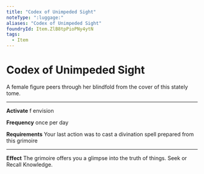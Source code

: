 ```yaml
---
title: "Codex of Unimpeded Sight"
noteType: ":luggage:"
aliases: "Codex of Unimpeded Sight"
foundryId: Item.ZlB8tpPioPNy4ytN
tags:
  - Item
---
```


# Codex of Unimpeded Sight

A female figure peers through her blindfold from the cover of this stately tome.

* * *

**Activate** f envision

**Frequency** once per day

**Requirements** Your last action was to cast a divination spell prepared from this grimoire

* * *

**Effect** The grimoire offers you a glimpse into the truth of things. Seek or Recall Knowledge.



